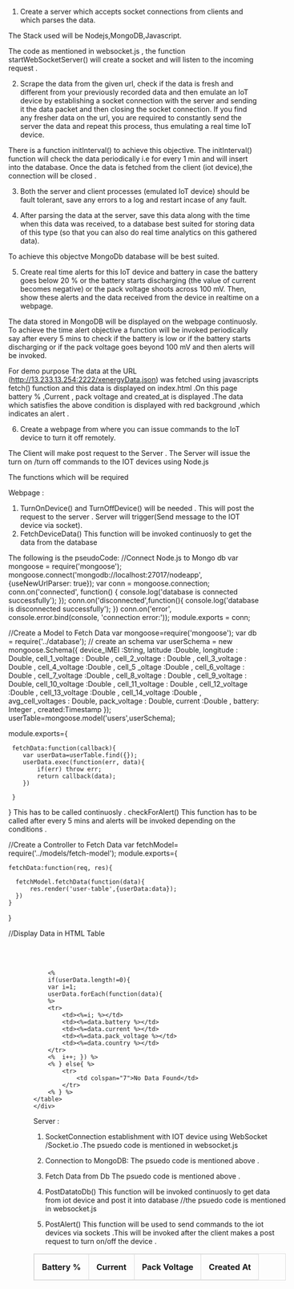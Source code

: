 1. Create a server which accepts socket connections from clients and which parses the
data.

The Stack used will be Nodejs,MongoDB,Javascript.

The code as mentioned in websocket.js , the function startWebSocketServer() 
will create a socket and will listen to the incoming request .

2. Scrape the data from the given url, check if the data is fresh and different from your
previously recorded data and then emulate an IoT device by establishing a socket
connection with the server and sending it the data packet and then closing the socket
connection. If you find any fresher data on the url, you are required to constantly
send the server the data and repeat this process, thus emulating a real time IoT
device.

There is a  function initInterval() to achieve this objective.
The initInterval() function will check the data periodically i.e for every 1 min and will insert into the database.
Once the data is fetched from the client (iot device),the connection will be closed .


3. Both the server and client processes (emulated IoT device) should be fault tolerant,
save any errors to a log and restart incase of any fault.


4. After parsing the data at the server, save this data along with the time when this data
was received, to a database best suited for storing data of this type (so that you can
also do real time analytics on this gathered data).

To achieve this objectve MongoDb database will be best suited.



5. Create real time alerts for this IoT device and battery in case the battery goes below
20 % or the battery starts discharging (the value of current becomes negative) or the
pack voltage shoots across 100 mV. Then, show these alerts and the data received
from the device in realtime on a webpage.

The data stored in MongoDB will be displayed on the webpage continuosly.
To achieve the time alert objective a function will be invoked periodically say after every 5 mins to check if the battery is low or if the battery starts discharging or if the pack voltage goes beyond 100 mV and then alerts will be invoked.

For demo purpose 
The data at the URL (http://13.233.13.254:2222/xenergyData.json) was fetched using javascripts fetch() function and this data is displayed on index.html .On this page battery % ,Current , pack voltage and created_at is displayed .The data which satisfies the above condition is displayed with red background ,which indicates an alert .




6. Create a webpage from where you can issue commands to the IoT device to turn it
off remotely.

The Client will make post request to the Server .
The Server will issue the turn on /turn off commands to the IOT devices using Node.js






The functions which will be required 


Webpage :
1. TurnOnDevice() and TurnOffDevice() will be needed .
This will post the request to the server .
Server will trigger(Send message to the IOT device via socket).
2. FetchDeviceData()
This function will be invoked continuosly to get the data from the database

The following is the pseudoCode:
//Connect Node.js to Mongo db
var mongoose = require('mongoose');
mongoose.connect('mongodb://localhost:27017/nodeapp', {useNewUrlParser: true});
var conn = mongoose.connection;
conn.on('connected', function() {
    console.log('database is connected successfully');
});
conn.on('disconnected',function(){
    console.log('database is disconnected successfully');
})
conn.on('error', console.error.bind(console, 'connection error:'));
module.exports = conn;


//Create a Model to Fetch Data
var mongoose=require('mongoose');
var db = require('../database');
// create an schema
var userSchema = new mongoose.Schema({
            device_IMEI :String,
            latitude :Double,
            longitude : Double,
            cell_1_voltage : Double ,
 cell_2_voltage : Double ,
cell_3_voltage  : Double ,
 cell_4_voltage :Double ,
cell_5 _oltage  :Double ,
cell_6_voltage  : Double ,
cell_7_voltage  :Double ,
 cell_8_voltage  : Double ,
 cell_9_voltage  : Double, 
cell_10_voltage  :Double ,
 cell_11_voltage  : Double ,
 cell_12_voltage  :Double ,
cell_13_voltage  :Double ,
cell_14_voltage  :Double ,
 avg_cell_voltages  : Double, 
pack_voltage : Double,
 current :Double ,
  battery: Integer ,
   created:Timestamp
           });
userTable=mongoose.model('users',userSchema);
        
module.exports={
     
     fetchData:function(callback){
        var userData=userTable.find({});
        userData.exec(function(err, data){
            if(err) throw err;
            return callback(data);
        })
        
     }
}
This has to be called continuosly .
checkForAlert() This function has to be called after every 5 mins and alerts will be invoked depending on the conditions .


//Create a Controller to Fetch Data
var fetchModel= require('../models/fetch-model');
module.exports={
 
    fetchData:function(req, res){
      
      fetchModel.fetchData(function(data){
          res.render('user-table',{userData:data});
      })
    }
}

//Display Data in HTML Table
<!DOCTYPE html>
<html lang="en">
<head>
  <title></title>
  <meta charset="utf-8">
  <meta name="viewport" content="width=device-width, initial-scale=1">
 <style type="text/css">
     table, td, th {  
     border: 1px solid #ddd;
     text-align: left;
   }
   
   table {
     border-collapse: collapse;
     width: 50%;
    
   }
   .table-data{
       position: relative;
     left:50px;
     top:50px;
   }
   th, td {
     padding: 15px;
   }
 </style>
</head>
<body>
<!--====form section start====-->
    <div class="table-data">
    <table border="1" >
        <tr>
           <th>Battery %</th>
          <th>Current</th>
          <th>Pack Voltage</th>
          <th>Created At</th>
        </tr>
        
        <%
        if(userData.length!=0){
        var i=1;
        userData.forEach(function(data){
        %>
        <tr>
            <td><%=i; %></td>
            <td><%=data.battery %></td>
            <td><%=data.current %></td>
            <td><%=data.pack_voltage %></td>
            <td><%=data.country %></td>
        </tr>
        <%  i++; }) %>
        <% } else{ %>
            <tr>
                <td colspan="7">No Data Found</td>
            </tr>
        <% } %>
    </table>
    </div>
</body>
</html>



Server :
1. SocketConnection establishment with IOT device using WebSocket /Socket.io .The psuedo code is mentioned in websocket.js

2. Connection to MongoDB:
The psuedo code is mentioned above .

3. Fetch Data from Db
The psuedo code is mentioned above .

4. PostDatatoDb()
This function will be invoked continuosly to get data from iot device and post it into database 
//the psuedo code is mentioned in websocket.js

5. PostAlert()
This function will be used to send commands to the iot devices via sockets .This will be invoked after the client makes a post request to turn on/off the device .

